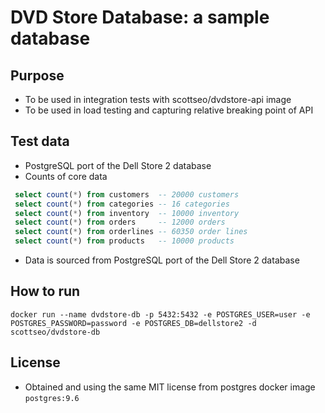 # DVD Store Database: a sample database

## Purpose
* To be used in integration tests with scottseo/dvdstore-api image
* To be used in load testing and capturing relative breaking point of API

## Test data
* PostgreSQL port of the Dell Store 2 database
* Counts of core data
```sql
 select count(*) from customers  -- 20000 customers
 select count(*) from categories -- 16 categories
 select count(*) from inventory  -- 10000 inventory
 select count(*) from orders     -- 12000 orders
 select count(*) from orderlines -- 60350 order lines
 select count(*) from products   -- 10000 products
 ```
* Data is sourced from PostgreSQL port of the Dell Store 2 database

## How to run
`docker run --name dvdstore-db -p 5432:5432 -e POSTGRES_USER=user -e POSTGRES_PASSWORD=password -e POSTGRES_DB=dellstore2 -d scottseo/dvdstore-db`

## License
* Obtained and using the same MIT license from postgres docker image `postgres:9.6`
